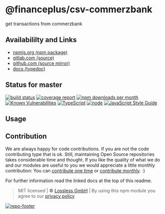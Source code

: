 # @financeplus/csv-commerzbank
get transactions from commerzbank

## Availabililty and Links
* [npmjs.org (npm package)](https://www.npmjs.com/package/@financeplus/csv-commerzbank)
* [gitlab.com (source)](https://gitlab.com/financeplus/csv-commerzbank)
* [github.com (source mirror)](https://github.com/financeplus/csv-commerzbank)
* [docs (typedoc)](https://financeplus.gitlab.io/csv-commerzbank/)

## Status for master
[![build status](https://gitlab.com/financeplus/csv-commerzbank/badges/master/build.svg)](https://gitlab.com/financeplus/csv-commerzbank/commits/master)
[![coverage report](https://gitlab.com/financeplus/csv-commerzbank/badges/master/coverage.svg)](https://gitlab.com/financeplus/csv-commerzbank/commits/master)
[![npm downloads per month](https://img.shields.io/npm/dm/@financeplus/csv-commerzbank.svg)](https://www.npmjs.com/package/@financeplus/csv-commerzbank)
[![Known Vulnerabilities](https://snyk.io/test/npm/@financeplus/csv-commerzbank/badge.svg)](https://snyk.io/test/npm/@financeplus/csv-commerzbank)
[![TypeScript](https://img.shields.io/badge/TypeScript->=%203.x-blue.svg)](https://nodejs.org/dist/latest-v10.x/docs/api/)
[![node](https://img.shields.io/badge/node->=%2010.x.x-blue.svg)](https://nodejs.org/dist/latest-v10.x/docs/api/)
[![JavaScript Style Guide](https://img.shields.io/badge/code%20style-prettier-ff69b4.svg)](https://prettier.io/)

## Usage


## Contribution

We are always happy for code contributions. If you are not the code contributing type that is ok. Still, maintaining Open Source repositories takes considerable time and thought. If you like the quality of what we do and our modules are useful to you we would appreciate a little monthly contribution: You can [contribute one time](https://lossless.link/contribute-onetime) or [contribute monthly](https://lossless.link/contribute). :)

For further information read the linked docs at the top of this readme.

> MIT licensed | **&copy;** [Lossless GmbH](https://lossless.gmbh)
| By using this npm module you agree to our [privacy policy](https://lossless.gmbH/privacy)

[![repo-footer](https://lossless.gitlab.io/publicrelations/repofooter.svg)](https://maintainedby.lossless.com)
